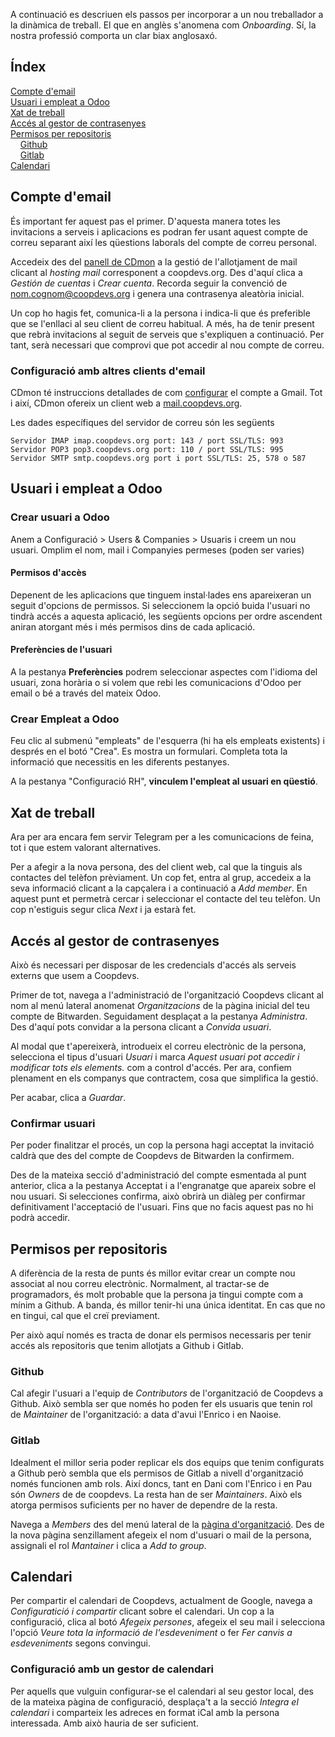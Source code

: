 A continuació es descriuen els passos per incorporar a un nou treballador a la dinàmica de treball. El que en anglès s'anomena com _Onboarding_. Sí, la nostra professió comporta un clar biax anglosaxó.

## Índex

[Compte d'email](#compte-demail)<br>
[Usuari i empleat a Odoo](#usuari-i-empleat-a-odoo)<br>
[Xat de treball](#xat-de-treball)<br>
[Accés al gestor de contrasenyes](#accés-al-gestor-de-contrasenyes)<br>
[Permisos per repositoris](#permisos-per-repositoris)<br>
&nbsp;&nbsp;&nbsp;&nbsp;[Github](#github)<br>
&nbsp;&nbsp;&nbsp;&nbsp;[Gitlab](#gitlab)<br>
[Calendari](#calendari)

## Compte d'email

És important fer aquest pas el primer. D'aquesta manera totes les invitacions a serveis i aplicacions es podran fer usant aquest compte de correu separant així les qüestions laborals del compte de correu personal.

Accedeix des del [panell de CDmon](https://admin.cdmon.com/es/acceso) a la gestió de l'allotjament de mail clicant al _hosting mail_ corresponent a coopdevs.org. Des d'aquí clica a _Gestión de cuentas_ i _Crear cuenta_. Recorda seguir la convenció de nom.cognom@coopdevs.org i genera una contrasenya aleatòria inicial.

Un cop ho hagis fet, comunica-li a la persona i indica-li que és preferible que se l'enllaci al seu client de correu habitual. A més, ha de tenir present que rebrà invitacions al seguit de serveis que s'expliquen a continuació. Per tant, serà necessari que comprovi que pot accedir al nou compte de correu.

### Configuració amb altres clients d'email

CDmon té instruccions detallades de com [configurar](https://ticket.cdmon.com/es/support/solutions/articles/7000006292-c%C3%B3mo-configurar-el-correo-electr%C3%B3nico-de-cdmon-en-gmail) el compte a Gmail. Tot i així, CDmon ofereix un client web a [mail.coopdevs.org](http://mail.coopdevs.org).

Les dades específiques del servidor de correu són les següents

```
Servidor IMAP imap.coopdevs.org port: 143 / port SSL/TLS: 993
Servidor POP3 pop3.coopdevs.org port: 110 / port SSL/TLS: 995
Servidor SMTP smtp.coopdevs.org port i port SSL/TLS: 25, 578 o 587
```

## Usuari i empleat a Odoo

### Crear usuari a Odoo

Anem a Configuració > Users & Companies > Usuaris i creem un nou usuari. Omplim el nom, mail i Companyies permeses (poden ser varies)

#### Permisos d'accès 

Depenent de les aplicacions que tinguem instal·lades ens apareixeran un seguit d'opcions de permissos. Si seleccionem la opció buida l'usuari no tindrà accés a aquesta aplicació, les següents opcions per ordre ascendent aniran atorgant més i més permisos dins de cada aplicació. 

#### Preferències de l'usuari 

A la pestanya **Preferències** podrem seleccionar aspectes com l'idioma del usuari, zona horària o si volem que rebi les comunicacions d'Odoo per email o bé a través del mateix Odoo.  

### Crear Empleat a Odoo

Feu clic al submenú "empleats" de l'esquerra (hi ha els empleats existents) i després en el botó "Crea". Es mostra un formulari. Completa tota la informació que necessitis en les diferents pestanyes.

A la pestanya "Configuració RH", **vinculem l'empleat al usuari en qüestió**. 

## Xat de treball

Ara per ara encara fem servir Telegram per a les comunicacions de feina, tot i que estem valorant alternatives.

Per a afegir a la nova persona, des del client web, cal que la tinguis als contactes del telèfon prèviament. Un cop fet, entra al grup, accedeix a la seva informació clicant a la capçalera i a continuació a _Add member_. En aquest punt et permetrà cercar i seleccionar el contacte del teu telèfon. Un cop n'estiguis segur clica _Next_ i ja estarà fet.

## Accés al gestor de contrasenyes

Això és necessari per disposar de les credencials d'accés als serveis externs que usem a Coopdevs.

Primer de tot, navega a l'administració de l'organització Coopdevs clicant al nom al menú lateral anomenat _Organitzacions_ de la pàgina inicial del teu compte de Bitwarden. Seguidament desplaçat a la pestanya _Administra_. Des d'aquí pots convidar a la persona clicant a _Convida usuari_.

Al modal que t'apereixerà, introdueix el correu electrònic de la persona, selecciona el tipus d'usuari _Usuari_ i marca _Aquest usuari pot accedir i modificar tots els elements._ com a control d'accés. Per ara, confiem plenament en els companys que contractem, cosa que simplifica la gestió.

Per acabar, clica a _Guardar_.

### Confirmar usuari

Per poder finalitzar el procés, un cop la persona hagi acceptat la invitació caldrà que des del compte de Coopdevs de Bitwarden la confirmem.

Des de la mateixa secció d'administració del compte esmentada al punt anterior, clica a la pestanya Acceptat i a l'engranatge que apareix sobre el nou usuari. Si selecciones confirma, això obrirà un diàleg per confirmar definitivament l'acceptació de l'usuari. Fins que no facis aquest pas no hi podrà accedir.

## Permisos per repositoris

A diferència de la resta de punts és millor evitar crear un compte nou associat al nou correu electrònic. Normalment, al tractar-se de programadors, és molt probable que la persona ja tingui compte com a mínim a Github. A banda, és millor tenir-hi una única identitat. En cas que no en tingui, cal que el creï previament.

Per això aquí només es tracta de donar els permisos necessaris per tenir accés als repositoris que tenim allotjats a Github i Gitlab.

### Github

Cal afegir l'usuari a l'equip de _Contributors_ de l'organització de Coopdevs a Github. Això sembla ser que només ho poden fer els usuaris que tenin rol de _Maintainer_ de l'organització: a data d'avui l'Enrico i en Naoise.

### Gitlab

Idealment el millor seria poder replicar els dos equips que tenim configurats a Github però sembla que els permisos de Gitlab a nivell d'organització només funcionen amb rols. Així doncs, tant en Dani com l'Enrico i en Pau són _Owners_ de de coopdevs. La resta han de ser _Maintainers_. Això els atorga permisos suficients per no haver de dependre de la resta.

Navega a _Members_ des del menú lateral de la [pàgina d'organització](https://gitlab.com/coopdevs). Des de la nova pàgina senzillament afegeix el nom d'usuari o mail de la persona, assignali el rol _Mantainer_ i clica a _Add to group_.

## Calendari

Per compartir el calendari de Coopdevs, actualment de Google, navega a _Configuratició i compartir_ clicant sobre el calendari. Un cop a la configuració, clica al botó _Afegeix persones_, afegeix el seu mail i selecciona l'opció _Veure tota la informació de l'esdeveniment_ o fer _Fer canvis a esdeveniments_ segons convingui.

### Configuració amb un gestor de calendari

Per aquells que vulguin configurar-se el calendari al seu gestor local, des de la mateixa pàgina de configuració, desplaça't a la secció _Integra el calendari_ i comparteix les adreces en format iCal amb la persona interessada. Amb això hauria de ser suficient.
